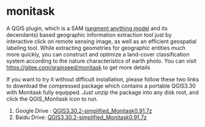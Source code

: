 # monitask
A QGIS plugin, which is a SAM ([segment anything model](https://github.com/facebookresearch/segment-anything) and its decendants) based geographic information extraction tool just by interactive click on remote sensing image, as well as an efficient geospatial labeling tool. While extracting geometries for geographic entities much more quickly, you can construct and optimize a land-cover classification system according to the nature characteristics of earth photo.
You can visit https://gitee.com/grainseed/monitask to get more details

If you want to try it without difficult installation, please follow these two links to download the compressed package which contains a portable QGIS3.30 with Monitask fully equipped. Just unzip the package into any disk root, and click the QGIS_Monitask icon to run.
1. Google Drive : [QGIS3.30.2-simplified_Monitask0.91.7z](https://drive.google.com/file/d/1o52WTYhLzT5zuSH8WLd2EusYyFFBvlyF/view?usp=sharing)
2. Baidu Drive: [QGIS3.30.2-simplified_Monitask0.91.7z](https://pan.baidu.com/s/177Y0KY0rqxATunR1CcFRmw?pwd=yiqc)
